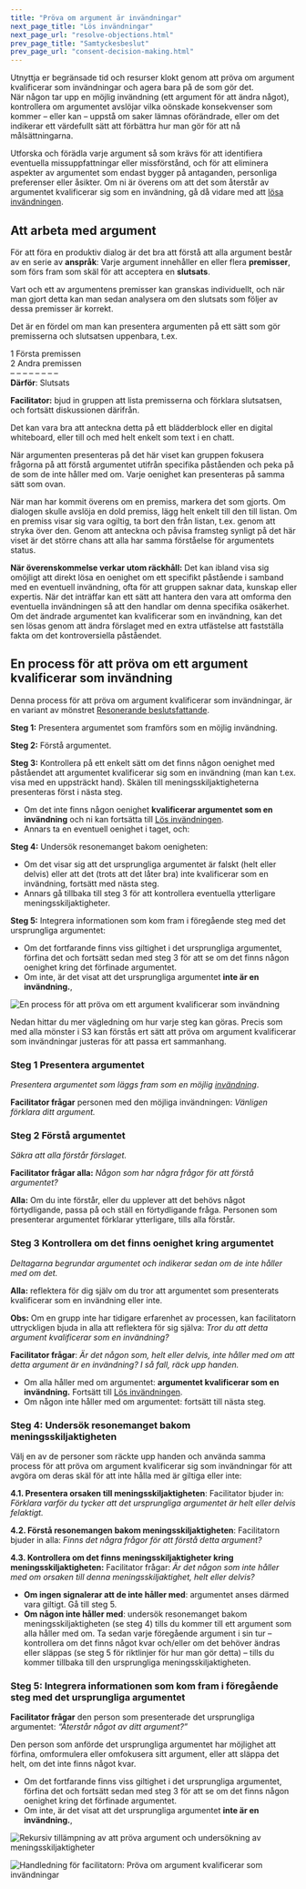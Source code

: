 ```yaml
---
title: "Pröva om argument är invändningar"
next_page_title: "Lös invändningar"
next_page_url: "resolve-objections.html"
prev_page_title: "Samtyckesbeslut"
prev_page_url: "consent-decision-making.html"
---
```



<div class="card summary"><div class="card-body">Utnyttja er begränsade tid och resurser klokt genom att pröva om argument kvalificerar som invändningar och agera bara på de som gör det.
</div></div>
När någon tar upp en möjlig invändning (ett argument för att ändra något), kontrollera om argumentet avslöjar vilka oönskade konsekvenser som kommer – eller kan – uppstå om saker lämnas oförändrade, eller om det indikerar ett värdefullt sätt att förbättra hur man gör för att nå målsättningarna.

Utforska och förädla varje argument så som krävs för att identifiera eventuella missuppfattningar eller missförstånd, och för att eliminera aspekter av argumentet som endast bygger på antaganden, personliga preferenser eller åsikter. Om ni är överens om att det som återstår av argumentet kvalificerar sig som en invändning, gå då vidare med att [lösa invändningen](resolve-objections.html).


## Att arbeta med argument

För att föra en produktiv dialog är det bra att förstå att alla argument består av en serie av **anspråk**: Varje argument innehåller en eller flera **premisser**, som förs fram som skäl för att acceptera en **slutsats**.

Vart och ett av argumentens premisser kan granskas individuellt, och när man gjort detta kan man sedan analysera om den slutsats som följer av dessa premisser är korrekt.

Det är en fördel om man kan presentera argumenten på ett sätt som gör premisserna och slutsatsen uppenbara, t.ex.

1 Första premissen \
2 Andra premissen \
– – – – – – – – \
**Därför**: Slutsats

**Facilitator:** bjud in gruppen att lista premisserna och förklara slutsatsen, och fortsätt diskussionen därifrån.

Det kan vara bra att anteckna detta på ett blädderblock eller en digital whiteboard, eller till och med helt enkelt som text i en chatt.

När argumenten presenteras på det här viset kan gruppen fokusera frågorna på att förstå argumentet utifrån specifika påståenden och peka på de som de inte håller med om. Varje oenighet kan presenteras på samma sätt som ovan.

När man har kommit överens om en premiss, markera det som gjorts. Om dialogen skulle avslöja en dold premiss, lägg helt enkelt till den till listan. Om en premiss visar sig vara ogiltig, ta bort den från listan, t.ex. genom att stryka över den. Genom att anteckna och påvisa framsteg synligt på det här viset är det större chans att alla har samma förståelse för argumentets status.

**När överenskommelse verkar utom räckhåll:** Det kan ibland visa sig omöjligt att direkt lösa en oenighet om ett specifikt påstående i samband med en eventuell invändning, ofta för att gruppen saknar data, kunskap eller expertis. När det inträffar kan ett sätt att hantera den vara att omforma den eventuella invändningen så att den handlar om denna specifika osäkerhet. Om det ändrade argumentet kan kvalificerar som en invändning, kan det sen lösas genom att ändra förslaget med en extra utfästelse att fastställa fakta om det kontroversiella påståendet.


## En process för att pröva om ett argument kvalificerar som invändning

Denna process för att pröva om argument kvalificerar som invändningar, är en variant av mönstret [Resonerande beslutsfattande](reasoned-decision-making.html).

**Steg 1:** Presentera argumentet som framförs som en möjlig invändning.

**Steg 2:** Förstå argumentet.

**Steg 3:** Kontrollera på ett enkelt sätt om det finns någon oenighet med påståendet att argumentet kvalificerar sig som en invändning (man kan t.ex. visa  med en uppsträckt hand). Skälen till meningsskiljaktigheterna presenteras först i nästa steg.

- Om det inte finns någon oenighet **kvalificerar argumentet som en invändning** och ni kan fortsätta till [Lös invändningen](resolve-objections.html).
- Annars ta en eventuell oenighet i taget, och:

**Steg 4:** Undersök resonemanget bakom oenigheten:

- Om det visar sig att det ursprungliga argumentet är falskt (helt eller delvis) eller att det (trots att det låter bra) inte kvalificerar som en invändning, fortsätt med nästa steg.
- Annars gå tillbaka till steg 3 för att kontrollera eventuella ytterligare meningsskiljaktigheter.

**Steg 5:** Integrera informationen som kom fram i föregående steg med det ursprungliga argumentet:

- Om det fortfarande finns viss giltighet i det ursprungliga argumentet, förfina det och fortsätt sedan med steg 3 för att se om det finns någon oenighet kring det förfinade argumentet.
- Om inte, är det visat att det ursprungliga argumentet **inte är en invändning.**,

![En process för att pröva om ett argument kvalificerar som invändning](img/agreements/test-arguments.png)

Nedan hittar du mer vägledning om hur varje steg kan göras. Precis som med alla mönster i S3 kan förstås ert sätt att pröva om argument kvalificerar som invändningar justeras för att passa ert sammanhang.


### Steg 1 Presentera argumentet

*Presentera argumentet som läggs fram som en möjlig <a href="glossary.html#entry-objection" class="glossary-tooltip" data-toggle="tooltip" title="Invändning: Ett argument – i relation till ett förslag, avtal, en aktivitet eller det rådande läget – som avslöjar konsekvenser eller risker bör undvikas, eller visar på värdefull förbättring.">invändning</a>*.

**Facilitator frågar** personen med den möjliga invändningen: *Vänligen förklara ditt argument.*


### Steg 2 Förstå argumentet

*Säkra att alla förstår förslaget.*

**Facilitator frågar alla:** *Någon som har några frågor för att förstå argumentet?*

**Alla:** Om du inte förstår, eller du upplever att det behövs något förtydligande, passa på och ställ en förtydligande fråga. Personen som presenterar argumentet förklarar ytterligare, tills alla förstår.


### Steg 3 Kontrollera om det finns oenighet kring argumentet

*Deltagarna begrundar argumentet och indikerar sedan om de inte håller med om det.*

**Alla:** reflektera för dig själv om du tror att argumentet som presenterats kvalificerar som en invändning eller inte.

**Obs:** Om en grupp inte har tidigare erfarenhet av processen, kan facilitatorn uttryckligen bjuda in alla att reflektera för sig själva: *Tror du att detta argument kvalificerar som en invändning?*

**Facilitator frågar**: *Är det någon som, helt eller delvis, inte håller med om att detta argument är en invändning? I så fall, räck upp handen.*

- Om alla håller med om argumentet: **argumentet kvalificerar som en invändning.** Fortsätt till [Lös invändningen](resolve-objections.html).
- Om någon inte håller med om argumentet: fortsätt till nästa steg.


### Steg 4: Undersök resonemanget bakom meningsskiljaktigheten

Välj en av de personer som räckte upp handen och använda samma process för att pröva om argument kvalificerar sig som invändningar för att avgöra om deras skäl för att inte hålla med är giltiga eller inte:

**4.1. Presentera orsaken till meningsskiljaktigheten**: Facilitator bjuder in: *Förklara varför du tycker att det ursprungliga argumentet är helt eller delvis felaktigt.*

**4.2. Förstå resonemangen bakom meningsskiljaktigheten**: Facilitatorn bjuder in alla: *Finns det några frågor för att förstå detta argument?*

**4.3. Kontrollera om det finns meningsskiljaktigheter kring meningsskiljaktigheten:** Facilitator frågar: *Är det någon som inte håller med om orsaken till denna meningsskiljaktighet, helt eller delvis?*

- **Om ingen signalerar att de inte håller med**: argumentet anses därmed vara giltigt. Gå till steg 5.
- **Om någon inte håller med**: undersök resonemanget bakom meningsskiljaktigheten (se steg 4) tills du kommer till ett argument som alla håller med om. Ta sedan varje föregående argument i sin tur – kontrollera om det finns något kvar och/eller om det behöver ändras eller släppas (se steg 5 för riktlinjer för hur man gör detta) – tills du kommer tillbaka till den ursprungliga meningsskiljaktigheten.


### Steg 5: Integrera informationen som kom fram i föregående steg med det ursprungliga argumentet

**Facilitator frågar** den person som presenterade det ursprungliga argumentet: *“Återstår något av ditt argument?”*

Den person som anförde det ursprungliga argumentet har möjlighet att förfina, omformulera eller omfokusera sitt argument, eller att släppa det helt, om det inte finns något kvar.

- Om det fortfarande finns viss giltighet i det ursprungliga argumentet, förfina det och fortsätt sedan med steg 3 för att se om det finns någon oenighet kring det förfinade argumentet.
- Om inte, är det visat att det ursprungliga argumentet **inte är en invändning.**,

![Rekursiv tillämpning av att pröva argument och undersökning av meningsskiljaktigheter](img/agreements/test-arguments-process.png)

![Handledning för facilitatorn: Pröva om argument kvalificerar som invändningar](img/agreements/test-arguments-facilitation-guide.png)

